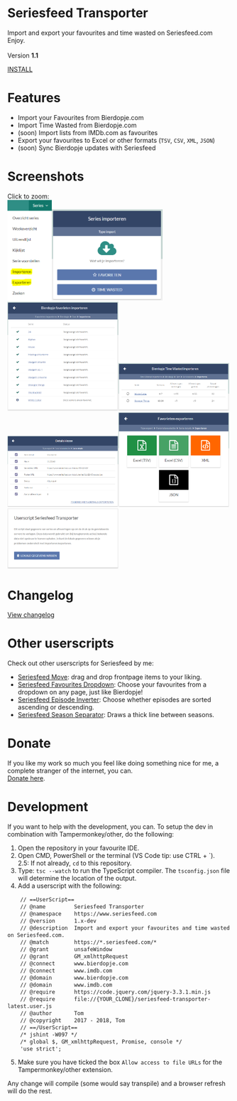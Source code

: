# Seriesfeed Transporter
Import and export your favourites and time wasted on Seriesfeed.com
<BR/>
Enjoy.
<BR/><BR/>
Version <strong>1.1</strong>

<A HREF="https://github.com/TomONeill/seriesfeed-transporter/raw/master/seriesfeed-transporter-latest.user.js">INSTALL</A>

# Features
- Import your Favourites from Bierdopje.com
- Import Time Wasted from Bierdopje.com
- (soon) Import lists from IMDb.com as favourites
- Export your favourites to Excel or other formats (`TSV`, `CSV`, `XML`, `JSON`)
- (soon) Sync Bierdopje updates with Seriesfeed

# Screenshots
Click to zoom:<br/>
<a href="https://raw.githubusercontent.com/TomONeill/seriesfeed-transporter/master/screenshots/menu.PNG" target="_blank"><img src="https://raw.githubusercontent.com/TomONeill/seriesfeed-transporter/master/screenshots/menu.PNG" width="100px" /></a><a href="https://raw.githubusercontent.com/TomONeill/seriesfeed-transporter/master/screenshots/import.PNG" target="_blank"><img src="https://raw.githubusercontent.com/TomONeill/seriesfeed-transporter/master/screenshots/import.PNG" width="250px" /></a><a href="https://raw.githubusercontent.com/TomONeill/seriesfeed-transporter/master/screenshots/import%20favourites.PNG" target="_blank"><img src="https://raw.githubusercontent.com/TomONeill/seriesfeed-transporter/master/screenshots/import%20favourites.PNG" width="250px" /></a><a href="https://raw.githubusercontent.com/TomONeill/seriesfeed-transporter/master/screenshots/import%20time%20wasted.PNG" target="_blank"><img src="https://raw.githubusercontent.com/TomONeill/seriesfeed-transporter/master/screenshots/import%20time%20wasted.PNG" width="250px" /></a><a href="https://raw.githubusercontent.com/TomONeill/seriesfeed-transporter/master/screenshots/export%20favourites%20details.PNG" target="_blank"><img src="https://raw.githubusercontent.com/TomONeill/seriesfeed-transporter/master/screenshots/export%20favourites%20details.PNG" width="250px" /></a><a href="https://raw.githubusercontent.com/TomONeill/seriesfeed-transporter/master/screenshots/export%20favourites.PNG" target="_blank"><img src="https://raw.githubusercontent.com/TomONeill/seriesfeed-transporter/master/screenshots/export%20favourites.PNG" width="250px" /></a><a href="https://raw.githubusercontent.com/TomONeill/seriesfeed-transporter/master/screenshots/settings.PNG" target="_blank"><img src="https://raw.githubusercontent.com/TomONeill/seriesfeed-transporter/master/screenshots/settings.PNG" width="250px" /></a>

# Changelog
<A HREF="https://raw.githubusercontent.com/TomONeill/seriesfeed-transporter/master/changelog.txt">View changelog</A>

# Other userscripts
Check out other userscripts for Seriesfeed by me:<BR/>
<ul>
    <li><A HREF="https://github.com/TomONeill/Seriesfeed-Move">Seriesfeed Move</A>: drag and drop frontpage items to your liking.</li>
    <li><A HREF="https://github.com/TomONeill/seriesfeed-favourites-dropdown">Seriesfeed Favourites Dropdown</A>: Choose your favourites from a dropdown on any page, just like Bierdopje!</li>
	  <li><A HREF="https://github.com/TomONeill/seriesfeed-episode-inverter">Seriesfeed Episode Inverter</A>: Choose whether episodes are sorted ascending or descending.</li>
    <li><A HREF="https://github.com/TomONeill/Seriesfeed-Season-Separator">Seriesfeed Season Separator</A>: Draws a thick line between seasons.</li>
</ul>

# Donate
If you like my work so much you feel like doing something nice for me, a complete stranger of the internet, you can.<BR />
<A HREF="https://www.paypal.me/TomONeill">Donate here</A>.

# Development
If you want to help with the development, you can. To setup the dev in combination with Tampermonkey/other, do the following:
1. Open the repository in your favourite IDE.
2. Open CMD, PowerShell or the terminal (VS Code tip: use CTRL + \`).<br/>
2.5: If not already, `cd` to this repository.
3. Type: `tsc --watch` to run the TypeScript compiler. The `tsconfig.json` file will determine the location of the output.
4. Add a userscript with the following:
```
	// ==UserScript==
	// @name         Seriesfeed Transporter
	// @namespace    https://www.seriesfeed.com
	// @version      1.x-dev
	// @description  Import and export your favourites and time wasted on Seriesfeed.com.
	// @match        https://*.seriesfeed.com/*
	// @grant        unsafeWindow
	// @grant        GM_xmlhttpRequest
	// @connect      www.bierdopje.com
	// @connect      www.imdb.com
	// @domain       www.bierdopje.com
	// @domain       www.imdb.com
	// @require      https://code.jquery.com/jquery-3.3.1.min.js
	// @require      file://{YOUR_CLONE}/seriesfeed-transporter-latest.user.js
	// @author       Tom
	// @copyright    2017 - 2018, Tom
	// ==/UserScript==
	/* jshint -W097 */
	/* global $, GM_xmlhttpRequest, Promise, console */
	'use strict';
```
5. Make sure you have ticked the box `Allow access to file URLs` for the Tampermonkey/other extension.

Any change will compile (some would say transpile) and a browser refresh will do the rest.
